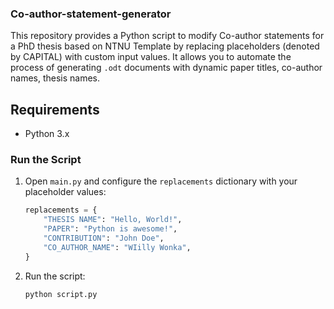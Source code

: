 ### Co-author-statement-generator
This repository provides a Python script to modify Co-author statements for a PhD thesis based on NTNU Template by replacing placeholders (denoted by CAPITAL) with custom input values. It allows you to automate the process of generating `.odt` documents with dynamic paper titles, co-author names, thesis names.

## Requirements
- Python 3.x


### Run the Script
1. Open `main.py` and configure the `replacements` dictionary with your placeholder values:
   ```python
   replacements = {
       "THESIS NAME": "Hello, World!",
       "PAPER": "Python is awesome!",
       "CONTRIBUTION": "John Doe",
       "CO_AUTHOR_NAME": "WIilly Wonka",
   }
   ```
2. Run the script:
   ```bash
   python script.py
   ```
